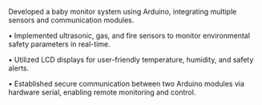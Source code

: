 Developed a baby monitor system using Arduino, integrating multiple sensors and communication modules.

• Implemented ultrasonic, gas, and fire sensors to monitor environmental safety parameters in real-time.

• Utilized LCD displays for user-friendly temperature, humidity, and safety alerts.

• Established secure communication between two Arduino modules via hardware serial, enabling remote monitoring and control.
